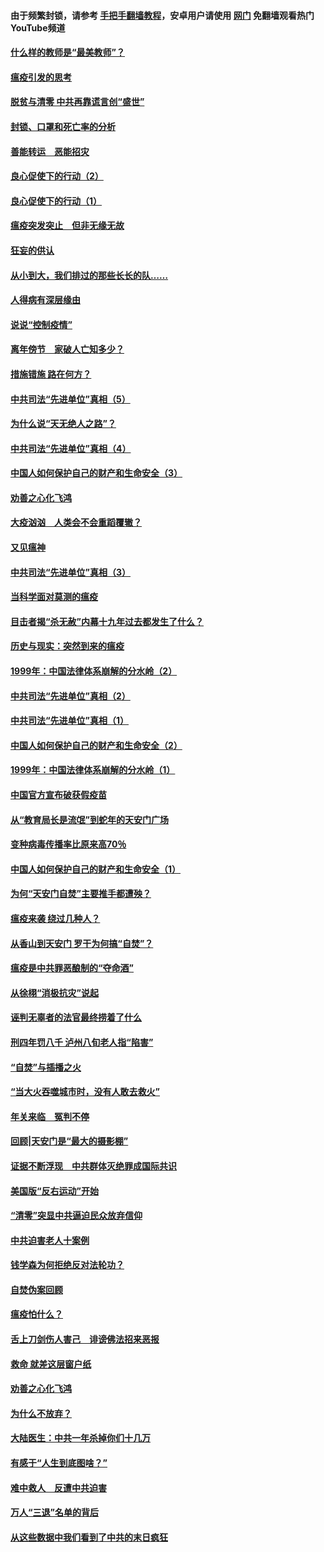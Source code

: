 #### 由于频繁封锁，请参考 [手把手翻墙教程](https://github.com/gfw-breaker/guides/wiki/)，安卓用户请使用 [网门](https://github.com/gfw-breaker/nogfw/blob/master/dl.md?t=03081100) 免翻墙观看热门YouTube频道 

#### [什么样的教师是“最美教师”？](../pages/19/421755.md?t=03081100) 

#### [瘟疫引发的思考](../pages/19/421594.md?t=03081100) 

#### [脱贫与清零 中共再靠谎言创“盛世”](../pages/19/421590.md?t=03081100) 

#### [封锁、口罩和死亡率的分析](../pages/19/421495.md?t=03081100) 

#### [善能转运　恶能招灾](../pages/19/421334.md?t=03081100) 

#### [良心促使下的行动（2）](../pages/19/421361.md?t=03081100) 

#### [良心促使下的行动（1）](../pages/19/421302.md?t=03081100) 

#### [瘟疫突发突止　但非无缘无故](../pages/19/421281.md?t=03081100) 

#### [狂妄的供认](../pages/19/421199.md?t=03081100) 

#### [从小到大，我们排过的那些长长的队……](../pages/19/421243.md?t=03081100) 

#### [人得病有深层缘由](../pages/19/420864.md?t=03081100) 

#### [说说“控制疫情”](../pages/19/420831.md?t=03081100) 

#### [离年傍节　家破人亡知多少？](../pages/19/420563.md?t=03081100) 

#### [措施错施  路在何方？](../pages/19/420076.md?t=03081100) 

#### [中共司法“先进单位”真相（5）](../pages/19/419453.md?t=03081100) 

#### [为什么说“天无绝人之路”？](../pages/19/419618.md?t=03081100) 

#### [中共司法“先进单位”真相（4）](../pages/19/419452.md?t=03081100) 

#### [中国人如何保护自己的财产和生命安全（3）](../pages/19/419405.md?t=03081100) 

#### [劝善之心化飞鸿](../pages/19/418758.md?t=03081100) 

#### [大疫汹汹　人类会不会重蹈覆辙？](../pages/19/419691.md?t=03081100) 

#### [又见瘟神](../pages/19/419225.md?t=03081100) 

#### [中共司法“先进单位”真相（3）](../pages/19/419451.md?t=03081100) 

#### [当科学面对莫测的瘟疫](../pages/19/419625.md?t=03081100) 

#### [目击者揭“杀无赦”内幕十九年过去都发生了什么？](../pages/19/419617.md?t=03081100) 

#### [历史与现实：突然到来的瘟疫](../pages/19/419619.md?t=03081100) 

#### [1999年：中国法律体系崩解的分水岭（2）](../pages/19/419455.md?t=03081100) 

#### [中共司法“先进单位”真相（2）](../pages/19/419450.md?t=03081100) 

#### [中共司法“先进单位”真相（1）](../pages/19/419449.md?t=03081100) 

#### [中国人如何保护自己的财产和生命安全（2）](../pages/19/419404.md?t=03081100) 

#### [1999年：中国法律体系崩解的分水岭（1）](../pages/19/419454.md?t=03081100) 

#### [中国官方宣布破获假疫苗](../pages/19/419504.md?t=03081100) 

#### [从“教育局长是流氓”到蛇年的天安门广场](../pages/19/419470.md?t=03081100) 

#### [变种病毒传播率比原来高70％](../pages/19/419456.md?t=03081100) 

#### [中国人如何保护自己的财产和生命安全（1）](../pages/19/419403.md?t=03081100) 

#### [为何“天安门自焚”主要推手都遭殃？](../pages/19/419348.md?t=03081100) 

#### [瘟疫来袭 绕过几种人？](../pages/19/419349.md?t=03081100) 

#### [从香山到天安门 罗干为何搞“自焚”？](../pages/19/419270.md?t=03081100) 

#### [瘟疫是中共罪恶酿制的“夺命酒”](../pages/19/419223.md?t=03081100) 

#### [从徐栩“消极抗灾”说起](../pages/19/419224.md?t=03081100) 

#### [诬判无辜者的法官最终捞着了什么](../pages/19/419268.md?t=03081100) 

#### [刑四年罚八千 泸州八旬老人指“陷害”](../pages/19/419232.md?t=03081100) 

#### [“自焚”与插播之火](../pages/19/419226.md?t=03081100) 

#### [“当大火吞噬城市时，没有人敢去救火”](../pages/19/419077.md?t=03081100) 

#### [年关来临　冤判不停](../pages/19/419093.md?t=03081100) 

#### [回顾|天安门是“最大的摄影棚”](../pages/19/380866.md?t=03081100) 

#### [证据不断浮现　中共群体灭绝罪成国际共识](../pages/19/419031.md?t=03081100) 

#### [美国版“反右运动”开始](../pages/19/419030.md?t=03081100) 

#### [“清零”突显中共逼迫民众放弃信仰](../pages/19/418995.md?t=03081100) 

#### [中共迫害老人十案例](../pages/19/418831.md?t=03081100) 

#### [钱学森为何拒绝反对法轮功？](../pages/19/418905.md?t=03081100) 

#### [自焚伪案回顾](../pages/19/418799.md?t=03081100) 

#### [瘟疫怕什么？](../pages/19/418800.md?t=03081100) 

#### [舌上刀剑伤人害己　诽谤佛法招来恶报](../pages/19/418731.md?t=03081100) 

#### [救命 就差这层窗户纸](../pages/19/418706.md?t=03081100) 

#### [劝善之心化飞鸿](../pages/19/416766.md?t=03081100) 

#### [为什么不放弃？](../pages/19/418691.md?t=03081100) 

#### [大陆医生：中共一年杀掉你们十几万](../pages/19/418670.md?t=03081100) 

#### [有感于“人生到底图啥？”](../pages/19/418624.md?t=03081100) 

#### [难中救人　反遭中共迫害](../pages/19/418414.md?t=03081100) 

#### [万人“三退”名单的背后](../pages/19/418505.md?t=03081100) 

#### [从这些数据中我们看到了中共的末日疯狂](../pages/19/418420.md?t=03081100) 

